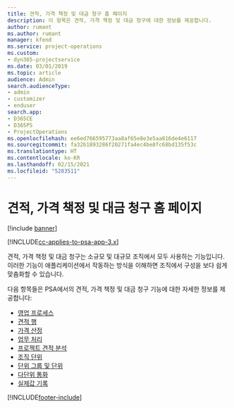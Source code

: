 ```yaml
---
title: 견적, 가격 책정 및 대금 청구 홈 페이지
description: 이 항목은 견적, 가격 책정 및 대금 청구에 대한 정보를 제공합니다.
author: rumant
ms.author: rumant
manager: kfend
ms.service: project-operations
ms.custom:
- dyn365-projectservice
ms.date: 03/01/2019
ms.topic: article
audience: Admin
search.audienceType:
- admin
- customizer
- enduser
search.app:
- D365CE
- D365PS
- ProjectOperations
ms.openlocfilehash: ee6ed766595773aa8af65e8e3e5aa816de4e6117
ms.sourcegitcommit: fa32b1893286f20271fa4ec4be8fc68bd135f53c
ms.translationtype: HT
ms.contentlocale: ko-KR
ms.lasthandoff: 02/15/2021
ms.locfileid: "5283511"
---
```

# <a name="quoting-pricing-and-billing-home-page"></a>견적, 가격 책정 및 대금 청구 홈 페이지

[!include [banner](../includes/psa-now-project-operations.md)]

[!INCLUDE[cc-applies-to-psa-app-3.x](../includes/cc-applies-to-psa-app-3x.md)]

견적, 가격 책정 및 대금 청구는 소규모 및 대규모 조직에서 모두 사용하는 기능입니다. 이러한 기능이 애플리케이션에서 작동하는 방식을 이해하면 조직에서 구성을 보다 쉽게 맞춤화할 수 있습니다.

다음 항목들은 PSA에서의 견적, 가격 책정 및 대금 청구 기능에 대한 자세한 정보를 제공합니다:

- [영업 프로세스](basic-sales-process.md)
- [견적 행](basic-quote-lines.md)
- [가격 산정](basic-pricing.md)
- [업무 처리](basic-business-transactions.md)
- [프로젝트 견적 분석](basic-analyzing-quotes.md)
- [조직 단위](advanced-organizational.md)
- [단위 그룹 및 단위](advanced-units.md)
- [다단위 통화](advanced-currency.md)
- [실제값 기록](advanced-actuals.md)


[!INCLUDE[footer-include](../includes/footer-banner.md)]